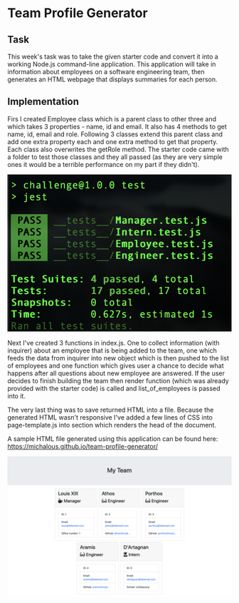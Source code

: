 # Team Profile Generator

## Task

This week's task was to take the given starter code and convert it into a working Node.js command-line application. This application will take in information about employees on a software engineering team, then generates an HTML webpage that displays summaries for each person.

## Implementation

Firs I created Employee class which is a parent class to other three and which takes 3 properties - name, id and email. It also has 4 methods to get name, id, email and role. Following 3 classes extend this parent class and add one extra property each and one extra method to get that property. Each class also overwrites the getRole method. The starter code came with a folder to test those classes and they all passed (as they are very simple ones it would be a terrible performance on my part if they didn't).

![image of tests that all passed](./assets/screenshot2.png)

Next I've created 3 functions in index.js. One to collect information (with inquirer) about an employee that is being added to the team, one which feeds the data from inquirer into new object which is then pushed to the list of employees and one function which gives user a chance to decide what happens after all questions about new employee are answered. If the user decides to finish building the team then render function (which was already provided with the starter code) is called and list_of_employees is passed into it. 

The very last thing was to save returned HTML into a file. Because the generated HTML wasn't responsive I've added a few lines of CSS into page-template.js into section which renders the head of the document.

A sample HTML file generated using this application can be found here:
https://michalous.github.io/team-profile-generator/

![image of tests that all passed](./assets/screenshot1.png)